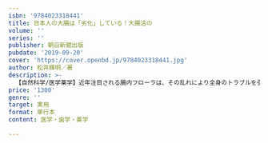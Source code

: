 ```yaml
---
isbn: '9784023318441'
title: 日本人の大腸は「劣化」している！大腸活の
volume: ''
series: ''
publisher: 朝日新聞出版
pubdate: '2019-09-20'
cover: 'https://cover.openbd.jp/9784023318441.jpg'
author: 松井輝明／著
description: >-
  【自然科学/医学薬学】近年注目される腸内フローラは、その乱れにより全身のトラブルを引き起こす。食トレンドの変化、運動不足などにより、日本人の大腸は劣化していると著者は指摘。しかし、腸は自分で変えられる。おすすめの「大腸活」習慣を伝授する。
price: '1300'
genre: ''
target: 実用
format: 単行本
content: 医学・歯学・薬学

---
```

